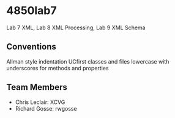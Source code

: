 # 4850lab7
Lab 7 XML, Lab 8 XML Processing, Lab 9 XML Schema

## Conventions

Allman style indentation
UCfirst classes and files
lowercase with underscores for methods and properties

## Team Members
- Chris Leclair: XCVG
- Richard Gosse: rwgosse
